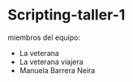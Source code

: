 # Scripting-taller-1
miembros del equipo: 
- La veterana
- La veterana viajera
- Manuela Barrera Neira
